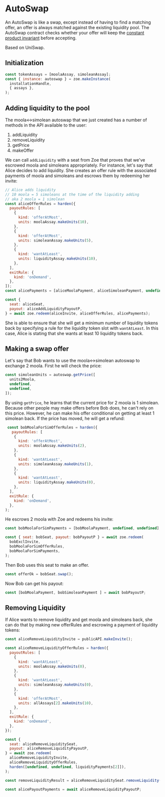 # AutoSwap

An AutoSwap is like a swap, except instead of having to find a
matching offer, an offer is always matched against the existing
liquidity pool. The AutoSwap contract checks whether your offer will
keep the [constant product
invariant](https://github.com/runtimeverification/verified-smart-contracts/blob/uniswap/uniswap/x-y-k.pdf)
before accepting.

Based on UniSwap.

## Initialization

```js
const tokenAssays = [moolaAssay, simoleanAssay];
const { instance: autoswap } = zoe.makeInstance(
  installationHandle,
  { assays },
);
```

## Adding liquidity to the pool

The moola<->simolean autoswap that we just created has a number of
methods in the API available to the user:
1. addLiquidity
2. removeLiquidity
3. getPrice
4. makeOffer

We can call `addLiquidity` with a seat from Zoe that proves
that we've escrowed moola and simoleans appropriately. For instance,
let's say that Alice decides to add liquidity. She creates an offer
rule with the associated payments of moola and simoleans and
escrows them by redeeming her invite:

```js
// Alice adds liquidity
// 10 moola = 5 simoleans at the time of the liquidity adding
// aka 2 moola = 1 simolean
const aliceOfferRules = harden({
  payoutRules: [
    {
      kind: 'offerAtMost',
      units: moolaAssay.makeUnits(10),
    },
    {
      kind: 'offerAtMost',
      units: simoleanAssay.makeUnits(5),
    },
    {
      kind: 'wantAtLeast',
      units: liquidityAssay.makeUnits(10),
    },
  ],
  exitRule: {
    kind: 'onDemand',
  },
]);
const alicePayments = [aliceMoolaPayment, aliceSimoleanPayment, undefined];

const {
  seat: aliceSeat,
  payout: aliceAddLiquidityPayoutP,
} = await zoe.redeem(aliceInvite, aliceOfferRules, alicePayments);

```
She is able to ensure that she will get a minimum number of liquidity
tokens back by specifying a rule for the liquidity token slot with
`wantAtLeast`. In this case, Alice is stating that she wants at least
10 liquidity tokens back.

## Making a swap offer

Let's say that Bob wants to use the moola<->simolean autoswap
to exchange 2 moola. First he will check the price:

```js
const simoleanUnits = autoswap.getPrice([
  units2Moola,
  undefined,
  undefined,
]);
```
By using `getPrice`, he learns that the current price for 2 moola is 1
simolean. Because other people may make offers before Bob does, he
can't rely on this price. However, he can make his offer conditional
on getting at least 1 simolean back. If the price has moved, he will
get a refund:

```js
 const bobMoolaForSimOfferRules = harden({
   payoutRules: [
    {
      kind: 'offerAtMost',
      units: moolaAssay.makeUnits(2),
    },
    {
      kind: 'wantAtLeast',
      units: simoleanAssay.makeUnits(1),
    },
    {
      kind: 'wantAtLeast',
      units: liquidityAssay.makeUnits(0),
    },
  ],
  exitRule: {
    kind: 'onDemand',
  },
);
```
He escrows 2 moola with Zoe and redeems his invite:

```js
const bobMoolaForSimPayments = [bobMoolaPayment, undefined, undefined];

const { seat: bobSeat, payout: bobPayoutP } = await zoe.redeem(
  bobExclInvite,
  bobMoolaForSimOfferRules,
  bobMoolaForSimPayments,
);
```

Then Bob uses this seat to make an offer.

```js
const offerOk = bobSeat.swap();
```

Now Bob can get his payout:

```js
const [bobMoolaPayment, bobSimoleanPayment ] = await bobPayoutP;
```

## Removing Liquidity

If Alice wants to remove liquidity and get moola and simoleans back,
she can do that by making new offerRules and escrowing a payment of
liquidity tokens:

```js
const aliceRemoveLiquidityInvite = publicAPI.makeInvite();

const aliceRemoveLiquidityOfferRules = harden({
  payoutRules: [
    {
      kind: 'wantAtLeast',
      units: moolaAssay.makeUnits(0),
    },
    {
      kind: 'wantAtLeast',
      units: simoleanAssay.makeUnits(0),
    },
    {
      kind: 'offerAtMost',
      units: allAssays[2].makeUnits(10),
    },
  ],
  exitRule: {
    kind: 'onDemand',
  },
});

const {
  seat: aliceRemoveLiquiditySeat,
  payout: aliceRemoveLiquidityPayoutP,
} = await zoe.redeem(
  aliceRemoveLiquidityInvite,
  aliceRemoveLiquidityOfferRules,
  harden([undefined, undefined, liquidityPayments[2]]),
);

const removeLiquidityResult = aliceRemoveLiquiditySeat.removeLiquidity();

const alicePayoutPayments = await aliceRemoveLiquidityPayoutP;
```
